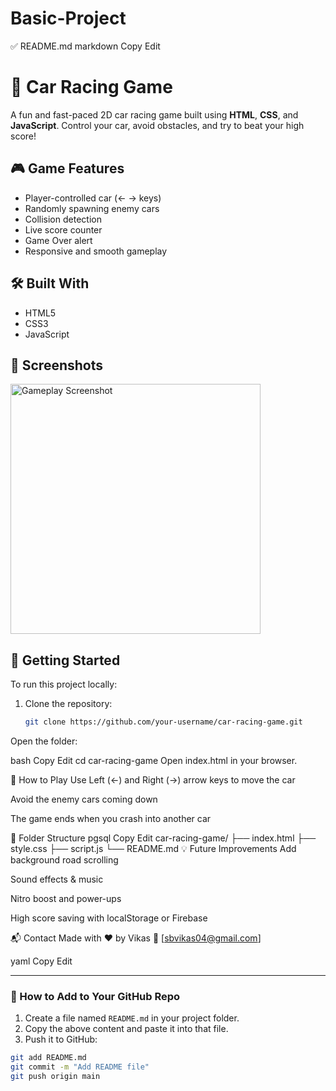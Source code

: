 # Basic-Project
✅ README.md
markdown
Copy
Edit
# 🚗 Car Racing Game

A fun and fast-paced 2D car racing game built using **HTML**, **CSS**, and **JavaScript**. Control your car, avoid obstacles, and try to beat your high score!

## 🎮 Game Features

- Player-controlled car (← → keys)
- Randomly spawning enemy cars
- Collision detection
- Live score counter
- Game Over alert
- Responsive and smooth gameplay

## 🛠️ Built With

- HTML5
- CSS3
- JavaScript

## 📸 Screenshots

<!-- Replace with actual screenshots -->
<img src="screenshots/gameplay.png" alt="Gameplay Screenshot" width="400"/>

## 🚀 Getting Started

To run this project locally:

1. Clone the repository:
   ```bash
   git clone https://github.com/your-username/car-racing-game.git
Open the folder:

bash
Copy
Edit
cd car-racing-game
Open index.html in your browser.

🎯 How to Play
Use Left (←) and Right (→) arrow keys to move the car

Avoid the enemy cars coming down

The game ends when you crash into another car

📂 Folder Structure
pgsql
Copy
Edit
car-racing-game/
├── index.html
├── style.css
├── script.js
└── README.md
💡 Future Improvements
Add background road scrolling

Sound effects & music

Nitro boost and power-ups

High score saving with localStorage or Firebase

📬 Contact
Made with ❤️ by Vikas
📧 [sbvikas04@gmail.com]

yaml
Copy
Edit

---

### 📝 How to Add to Your GitHub Repo

1. Create a file named `README.md` in your project folder.
2. Copy the above content and paste it into that file.
3. Push it to GitHub:

```bash
git add README.md
git commit -m "Add README file"
git push origin main
